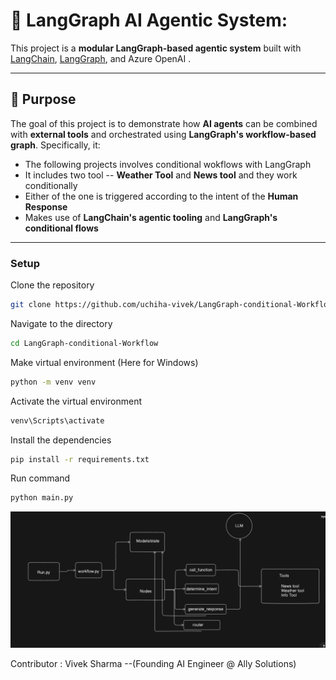 # 🤖 LangGraph AI Agentic System:

This project is a **modular LangGraph-based agentic system** built with [LangChain](https://github.com/langchain-ai/langchain), [LangGraph](https://github.com/langchain-ai/langgraph), and Azure OpenAI . 

---

## 🚀 Purpose

The goal of this project is to demonstrate how **AI agents** can be combined with **external tools** and orchestrated using **LangGraph's workflow-based graph**. Specifically, it:
- The following projects involves conditional wokflows with LangGraph
- It includes two tool -- **Weather Tool** and **News tool** and they work conditionally
- Either of the one is triggered according to the intent of the **Human Response**
- Makes use of **LangChain's agentic tooling** and **LangGraph's conditional flows**

---

### Setup


Clone the repository
```bash
git clone https://github.com/uchiha-vivek/LangGraph-conditional-Workflow.git
```

Navigate to the directory
```bash
cd LangGraph-conditional-Workflow
```

Make virtual environment (Here for Windows)
```bash
python -m venv venv
```

Activate the virtual environment
```bash
venv\Scripts\activate
```

Install the dependencies
```bash
pip install -r requirements.txt
```

Run command
```bash
python main.py
```


 ![LangGraph System Overview](assets/agentic.png)

 
 
Contributor :  Vivek Sharma --(Founding AI Engineer @ Ally Solutions) 
